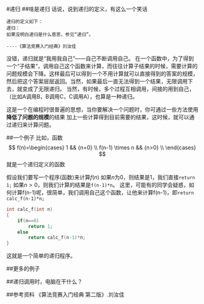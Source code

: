 #递归
##啥是递归
话说，说到递归的定义，有这么一个笑话
````
递归的定义如下：
递归：
如果没明白递归是什么意思，参见“递归”。

----《算法竞赛入门经典》刘汝佳
````
没错，递归就是“我用我自己”——自己不断调用自己。
在一个函数中，为了得到一个“子结果”，调用自己这个函数来计算，而往往计算子结果的时候，需要计算的问题规模会下降。这样最后可以得到一个不用计算就可以直接得到的答案的规模，然后把这个答案层层返回。当然，如果最后一直无法得到一个结果，无限调用下去，就变成了无限递归。
当然，有时候，多个过程互相调用，间接的用到自己，（比如A调用B，B调用C，C调用A），也算是一种递归。

这是一个在编程时很普遍的思想，当你要解决一个问题时，你可通过一些方法使用 **降低了问题的规模**的结果 加上一些计算得到目前需要的结果，这时候，就可以通过递归来计算问题。

##一个例子
比如，函数
$$
f(n)=\begin{cases}
1 && {n=0} \\
f(n-1) \times n && {n>0} \\
\end{cases}
$$
就是一个递归定义的函数

假设我们要写一个程序(函数)来计算$f(n)$
如果$n$为$0$，则结果是$1$，我们直接```return 1;```
如果$n>0$，则我们计算的结果是```f(n-1)*n```。
这里，可能有的同学会疑惑，如何计算f(n-1)呢，很简单，我们调用自己这个函数，让他来计算f(n-1)，即```return calc_f(n-1)*n;```
```` c
int calc_f(int n)
{
	if(n==0)
		return 1;
	else
		return calc_f(n-1)*n;
}
````
这就是一个简单的递归程序。

##更多的例子

##递归调用时，电脑在干什么？

##参考资料
《算法竞赛入门经典 第二版》.刘汝佳